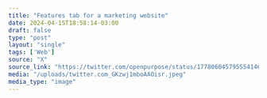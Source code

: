 ```yaml
---
title: "Features tab for a marketing website"
date: 2024-04-15T18:58:14-03:00
draft: false
type: "post"
layout: "single"
tags: ['Web']
source: "X"
source_link: "https://twitter.com/openpurpose/status/1778060457955541465/photo/1"
media: "/uploads/twitter.com_GKzwj1mboAAOisr.jpeg"
media_type: "image"
---
```


